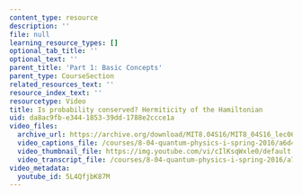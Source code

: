```yaml
---
content_type: resource
description: ''
file: null
learning_resource_types: []
optional_tab_title: ''
optional_text: ''
parent_title: 'Part 1: Basic Concepts'
parent_type: CourseSection
related_resources_text: ''
resource_index_text: ''
resourcetype: Video
title: Is probability conserved? Hermiticity of the Hamiltonian
uid: da8ac9fb-e344-1853-39dd-1788e2ccce1a
video_files:
  archive_url: https://archive.org/download/MIT8.04S16/MIT8_04S16_lec06_s2_300k.mp4
  video_captions_file: /courses/8-04-quantum-physics-i-spring-2016/a6d4dd7b757b5b70b1f9681478ca79ba_5L4QfjbK87M.vtt
  video_thumbnail_file: https://img.youtube.com/vi/cIlKsqWxle0/default.jpg
  video_transcript_file: /courses/8-04-quantum-physics-i-spring-2016/a7a20a1ed427850176aa02b66d95d743_5L4QfjbK87M.pdf
video_metadata:
  youtube_id: 5L4QfjbK87M
---
```

